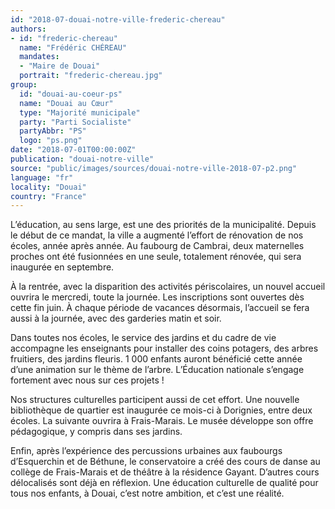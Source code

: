 ```yaml
---
id: "2018-07-douai-notre-ville-frederic-chereau"
authors:
- id: "frederic-chereau"
  name: "Frédéric CHÉREAU"
  mandates: 
  - "Maire de Douai"
  portrait: "frederic-chereau.jpg"
group:
  id: "douai-au-coeur-ps"
  name: "Douai au Cœur"
  type: "Majorité municipale"
  party: "Parti Socialiste"
  partyAbbr: "PS"
  logo: "ps.png"
date: "2018-07-01T00:00:00Z"
publication: "douai-notre-ville"
source: "public/images/sources/douai-notre-ville-2018-07-p2.png"
language: "fr"
locality: "Douai"
country: "France"
---
```


L’éducation, au sens large, est une des priorités de la municipalité. Depuis le début de ce mandat, la ville a augmenté l’effort de rénovation de nos écoles, année après année. Au faubourg de Cambrai, deux maternelles proches ont été fusionnées en une seule, totalement rénovée, qui sera inaugurée en septembre.

À la rentrée, avec la disparition des activités périscolaires, un nouvel accueil ouvrira le mercredi, toute la journée. Les inscriptions sont ouvertes dès cette fin juin. À chaque période de vacances désormais, l’accueil se fera aussi à la journée, avec des garderies matin et soir.

Dans toutes nos écoles, le service des jardins et du cadre de vie accompagne les enseignants pour installer des coins potagers, des arbres fruitiers, des jardins fleuris. 1 000 enfants auront bénéficié cette année d’une animation sur le thème de l’arbre. L’Éducation nationale s’engage fortement avec nous sur ces projets !

Nos structures culturelles participent aussi de cet effort. Une nouvelle bibliothèque de quartier est inaugurée ce mois-ci à Dorignies, entre deux écoles. La suivante ouvrira à Frais-Marais. Le musée développe son offre pédagogique, y compris dans ses jardins.

Enfin, après l’expérience des percussions urbaines aux faubourgs d’Esquerchin et de Béthune, le conservatoire a créé des cours de danse au collège de Frais-Marais et de théâtre à la résidence Gayant. D’autres cours délocalisés sont déjà en réflexion. Une éducation culturelle de qualité pour tous nos enfants, à Douai, c’est notre ambition, et c’est une réalité.
